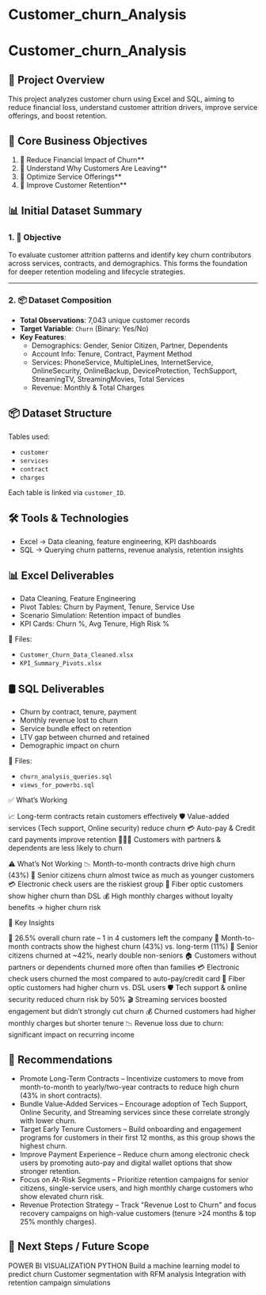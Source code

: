 # Customer_churn_Analysis

# Customer_churn_Analysis

## 📁 Project Overview

This project analyzes customer churn using Excel and SQL, aiming to reduce financial loss, understand customer attrition drivers, improve service offerings, and boost retention.

## 🎯 Core Business Objectives

1. 🔻 Reduce Financial Impact of Churn**
2. 🤔 Understand Why Customers Are Leaving**
3. 🧩 Optimize Service Offerings**
4. 🧲 Improve Customer Retention**

## 📊 Initial Dataset Summary


### 1. 🎯 Objective
To evaluate customer attrition patterns and identify key churn contributors across services, contracts, and demographics. This forms the foundation for deeper retention modeling and lifecycle strategies.

---

### 2. 📦 Dataset Composition

- **Total Observations**: 7,043 unique customer records
- **Target Variable**: `Churn` (Binary: Yes/No)
- **Key Features**:  
  - Demographics: Gender, Senior Citizen, Partner, Dependents  
  - Account Info: Tenure, Contract, Payment Method  
  - Services: PhoneService, MultipleLines, InternetService, OnlineSecurity, OnlineBackup, DeviceProtection, TechSupport, StreamingTV, StreamingMovies, Total Services  
  - Revenue: Monthly & Total Charges
 
## 📦 Dataset Structure

Tables used:  
- `customer`  
- `services`  
- `contract`  
- `charges`  

Each table is linked via `customer_ID`.

## 🛠️ Tools & Technologies
- Excel → Data cleaning, feature engineering, KPI dashboards
- SQL → Querying churn patterns, revenue analysis, retention insights

## 📊 Excel Deliverables

- Data Cleaning, Feature Engineering
- Pivot Tables: Churn by Payment, Tenure, Service Use
- Scenario Simulation: Retention impact of bundles
- KPI Cards: Churn %, Avg Tenure, High Risk %

📁 Files:  
- `Customer_Churn_Data_Cleaned.xlsx`  
- `KPI_Summary_Pivots.xlsx`

## 🛢️ SQL Deliverables

- Churn by contract, tenure, payment
- Monthly revenue lost to churn
- Service bundle effect on retention
- LTV gap between churned and retained
- Demographic impact on churn

📁 Files:  
- `churn_analysis_queries.sql`  
- `views_for_powerbi.sql`

✅ What’s Working

📈 Long-term contracts retain customers effectively
🛡️ Value-added services (Tech support, Online security) reduce churn
💳 Auto-pay & Credit card payments improve retention
👨‍👩‍👧 Customers with partners & dependents are less likely to churn

⚠️ What’s Not Working
📉 Month-to-month contracts drive high churn (43%)
👴 Senior citizens churn almost twice as much as younger customers
💳 Electronic check users are the riskiest group
📶 Fiber optic customers show higher churn than DSL
💰 High monthly charges without loyalty benefits → higher churn risk

🔑 Key Insights

👥 26.5% overall churn rate – 1 in 4 customers left the company
📅 Month-to-month contracts show the highest churn (43%) vs. long-term (11%)
👴 Senior citizens churned at ~42%, nearly double non-seniors
🏠 Customers without partners or dependents churned more often than families
💳 Electronic check users churned the most compared to auto-pay/credit card
📶 Fiber optic customers had higher churn vs. DSL users
🛡️ Tech support & online security reduced churn risk by 50%
🎬 Streaming services boosted engagement but didn’t strongly cut churn
💰 Churned customers had higher monthly charges but shorter tenure
📉 Revenue loss due to churn: significant impact on recurring income

## 📝 Recommendations

- Promote Long-Term Contracts – Incentivize customers to move from month-to-month to yearly/two-year contracts to reduce high churn (43% in short contracts).
- Bundle Value-Added Services – Encourage adoption of Tech Support, Online Security, and Streaming services since these correlate strongly with lower churn.
- Target Early Tenure Customers – Build onboarding and engagement programs for customers in their first 12 months, as this group shows the highest churn.
- Improve Payment Experience – Reduce churn among electronic check users by promoting auto-pay and digital wallet options that show stronger retention.
- Focus on At-Risk Segments – Prioritize retention campaigns for senior citizens, single-service users, and high monthly charge customers who show elevated churn risk.
- Revenue Protection Strategy – Track "Revenue Lost to Churn" and focus recovery campaigns on high-value customers (tenure >24 months & top 25% monthly charges).

## 📌 Next Steps / Future Scope

POWER BI VISUALIZATION
PYTHON Build a machine learning model to predict churn
Customer segmentation with RFM analysis
Integration with retention campaign simulations
